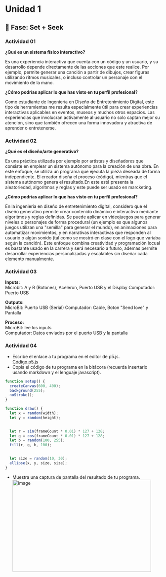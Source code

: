 # Unidad 1

## 🔎 Fase: Set + Seek

### Actividad 01  

**¿Qué es un sistema físico interactivo?**

Es una experiencia interactiva que cuenta con un código y un usuario, y su desarrollo depende directamente de las acciones que este realice. Por ejemplo, permite generar una canción a partir de dibujos, crear figuras utilizando ritmos musicales, o incluso controlar un personaje con el movimiento de la mano.  

**¿Cómo podrías aplicar lo que has visto en tu perfil profesional?**

Como estudiante de Ingeniería en Diseño de Entretenimiento Digital, este tipo de herramientas me resulta especialmente útil para crear experiencias interactivas aplicables en eventos, museos y muchos otros espacios. Las experiencias que involucran activamente al usuario no solo captan mejor su atención, sino que también ofrecen una forma innovadora y atractiva de aprender o entretenerse.  


### Actividad 02  

**¿Qué es el diseño/arte generativo?**

Es una práctica utilizada por ejemplo por artistas y diseñadores que consiste en emplear un sistema autónomo para la creación de una obra. En este enfoque, se utiliza un programa que ejecuta la pieza deseada de forma independiente. El creador diseña el proceso (código), mientras que el sistema autónomo genera el resultado.En este está presenta la aleatoriedad, algoritmos y reglas y este puede ser usado en marcketing.  

**¿Cómo podrías aplicar lo que has visto en tu perfil profesional?**

En la ingeniería en diseño de entretenimiento digital, considero que el diseño generativo permite crear contenido dinámico e interactivo mediante algoritmos y reglas definidas. Se puede aplicar en videojuegos para generar niveles o personajes de forma procedural (un ejemplo es que algunos juegos utilizan una "semilla" para generar el mundo), en animaciones para automatizar movimientos, y en narrativas interactivas que responden al usuario o algún sonido (tal como se mostró en clase con el logo que variaba según la canción). Este enfoque combina creatividad y programación locual es bastante usado en la carrera y será necesario a futuro, ademas permite desarrollar experiencias personalizadas y escalables sin diseñar cada elemento manualmente.


### Actividad 03  

**Inputs:**  
Microbit: A y B (Botones), Aceleron, Puerto USB y el Display
Computador: Puerto USB

**Outputs:**  
MicroBit: Puerto USB (Serial)
Computador: Cable, Boton "Send love" y Pantalla

**Proceso:**    
MicroBit: lee los inputs  
Computador: Datos enviados por el puerto USB y la pantalla  


### Actividad 04  

* Escribe el enlace a tu programa en el editor de p5.js.  
[Código p5.js](https://editor.p5js.org/Ayepes2402/sketches/VXM4SUZSL)  
* Copia el código de tu programa en la bitácora (recuerda insertarlo usando markdown y el lenguaje javascript).
  
``` js
function setup() {
  createCanvas(600, 400);
  background(255);
  noStroke();
}

function draw() {
  let x = random(width);
  let y = random(height);

 
  let r = sin(frameCount * 0.01) * 127 + 128;
  let g = cos(frameCount * 0.01) * 127 + 128;
  let b = random(100, 255);
  fill(r, g, b, 100);

  
  let size = random(10, 30);
  ellipse(x, y, size, size);
}
```

* Muestra una captura de pantalla del resultado de tu programa.  
  <img width="448" height="298" alt="image" src="https://github.com/user-attachments/assets/83a57549-72de-455d-b7fb-e70fd63dea1c" />


